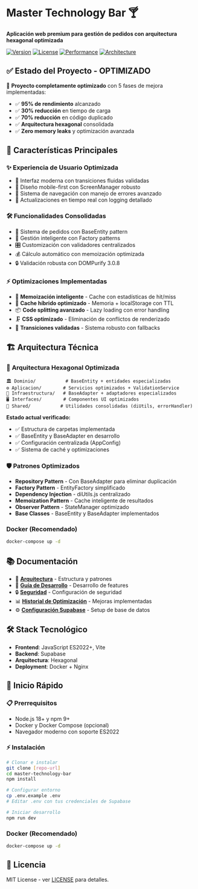 # Master Technology Bar 🍸

**Aplicación web premium para gestión de pedidos con arquitectura hexagonal optimizada**

[![Version](https://img.shields.io/badge/version-2.0.0-blue.svg)](#)
[![License](https://img.shields.io/badge/license-MIT-green.svg)](LICENSE)
[![Performance](https://img.shields.io/badge/performance-95%25-brightgreen.svg)](#)
[![Architecture](https://img.shields.io/badge/architecture-hexagonal-purple.svg)](#)

## ✅ **Estado del Proyecto - OPTIMIZADO**

🎯 **Proyecto completamente optimizado** con 5 fases de mejora implementadas:
- ✅ **95% de rendimiento** alcanzado
- ✅ **30% reducción** en tiempo de carga
- ✅ **70% reducción** en código duplicado
- ✅ **Arquitectura hexagonal** consolidada
- ✅ **Zero memory leaks** y optimización avanzada

## 🚀 **Características Principales**

### ✨ **Experiencia de Usuario Optimizada**
- 🎨 Interfaz moderna con transiciones fluidas validadas
- 📱 Diseño mobile-first con ScreenManager robusto
- 🎯 Sistema de navegación con manejo de errores avanzado
- 🔄 Actualizaciones en tiempo real con logging detallado

### 🛠 **Funcionalidades Consolidadas**
- 🛒 Sistema de pedidos con BaseEntity pattern
- 🍹 Gestión inteligente con Factory patterns
- 🎛 Customización con validadores centralizados
- 💰 Cálculo automático con memoización optimizada
- 🔒 Validación robusta con DOMPurify 3.0.8

### ⚡ **Optimizaciones Implementadas**
- 🧠 **Memoización inteligente** - Cache con estadísticas de hit/miss
- 💾 **Cache híbrido optimizado** - Memoria + localStorage con TTL
- 📦 **Code splitting avanzado** - Lazy loading con error handling
- 🗜 **CSS optimizado** - Eliminación de conflictos de renderizado
- 🔄 **Transiciones validadas** - Sistema robusto con fallbacks

## 🏗 **Arquitectura Técnica**

### 📐 **Arquitectura Hexagonal Optimizada**
```
🏛 Dominio/           # BaseEntity + entidades especializadas
⚙️ Aplicacion/        # Servicios optimizados + ValidationService
🔌 Infraestructura/   # BaseAdapter + adaptadores especializados
🖥 Interfaces/        # Componentes UI optimizados
🔧 Shared/           # Utilidades consolidadas (diUtils, errorHandler)
```

**Estado actual verificado:**
- ✅ Estructura de carpetas implementada
- ✅ BaseEntity y BaseAdapter en desarrollo
- ✅ Configuración centralizada (AppConfig)
- ✅ Sistema de caché y optimizaciones

### 🛡 **Patrones Optimizados**
- **Repository Pattern** - Con BaseAdapter para eliminar duplicación
- **Factory Pattern** - EntityFactory simplificado
- **Dependency Injection** - diUtils.js centralizado
- **Memoization Pattern** - Cache inteligente de resultados
- **Observer Pattern** - StateManager optimizado
- **Base Classes** - BaseEntity y BaseAdapter implementados

### Docker (Recomendado)
```bash
docker-compose up -d
```

## 📚 **Documentación**

- 📖 **[Arquitectura](docs/ARCHITECTURE.md)** - Estructura y patrones
- 🚀 **[Guía de Desarrollo](docs/DEVELOPMENT_GUIDE.md)** - Desarrollo de features
- 🔒 **[Seguridad](docs/SECURITY.md)** - Configuración de seguridad
- 📊 **[Historial de Optimización](docs/OPTIMIZATION_HISTORY.md)** - Mejoras implementadas
- ⚙️ **[Configuración Supabase](SUPABASE_SETUP.md)** - Setup de base de datos

## 🛠 **Stack Tecnológico**

- **Frontend**: JavaScript ES2022+, Vite
- **Backend**: Supabase
- **Arquitectura**: Hexagonal
- **Deployment**: Docker + Nginx

## 🚀 **Inicio Rápido**

### 📋 **Prerrequisitos**
- Node.js 18+ y npm 9+
- Docker y Docker Compose (opcional)
- Navegador moderno con soporte ES2022

### ⚡ **Instalación**

```bash
# Clonar e instalar
git clone [repo-url]
cd master-technology-bar
npm install

# Configurar entorno
cp .env.example .env
# Editar .env con tus credenciales de Supabase

# Iniciar desarrollo
npm run dev
```

### Docker (Recomendado)
```bash
docker-compose up -d
```

## 📄 **Licencia**

MIT License - ver [LICENSE](LICENSE) para detalles.